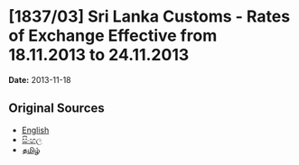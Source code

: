 # [1837/03] Sri Lanka Customs - Rates of Exchange Effective from 18.11.2013 to 24.11.2013

**Date:** 2013-11-18

## Original Sources

- [English](https://documents.gov.lk/view/extra-gazettes/2013/11/1837-03_E.pdf)
- [සිංහල](https://documents.gov.lk/view/extra-gazettes/2013/11/1837-03_S.pdf)
- [தமிழ்](https://documents.gov.lk/view/extra-gazettes/2013/11/1837-03_T.pdf)
